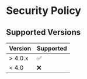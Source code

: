 # Security Policy

## Supported Versions

| Version | Supported          |
| ------- | ------------------ |
| > 4.0.x   | :white_check_mark: |
| < 4.0   | :x:                |

